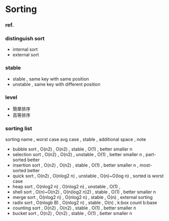 # Sorting

### ref.


### distinguish sort
- internal sort
- external sort

### stable
- stable , same key with same position
- unstable , same key with different position

### level
- 簡單排序
- 高等排序
    
### sorting list
sorting name , worst case avg case , stable , additional space , note
- bubble sort , O(n2) , O(n2) , stable , O(1) , better smaller n
- selection sort ,  O(n2) , O(n2) , unstable , O(1) , better smaller n , part-sorted better
- insertion sort , O(n2) , O(n2) , stable , O(1) , better smaller n , most-sorted better
- quick sort , O(n2) , O(nlog2 n) , unstable , O(n)~O(log n) , sorted is worst case
- heap sort , O(nlog2 n) , O(nlog2 n) , unstable , O(1) ,
- shell sort , O(n)~O(n2) , O(n(log2 n)2) , stable , O(1) , better smaller n
- merge sort , O(nlog2 n) , O(nlog2 n) , stable , O(n) , external sorting
- radix sort , O(nlogb B) , O(nlog2 n) , stable , O(n) , k:box count b:base
- counting sort , O(n2) , O(n2) , stable , O(1) , better smaller n
- bucket sort , O(n2) , O(n2) , stable , O(1) , better smaller n
